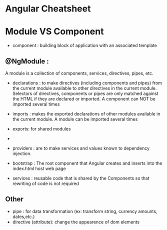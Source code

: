 # Angular Cheatsheet

# Module VS Component
- component : building block of application with an associated template

## @NgModule : 
A module is a collection of components, services, directives, pipes, etc.

- declarations : to make directives (including components and pipes) from the current module available to other directives in the current module. Selectors of directives, components or pipes are only matched against the HTML if they are declared or imported. A component can NOT be imported several times
  
- imports : makes the exported declarations of other modules available in the current module. A module can be imported several times

- exports: for shared modules
- 
- providers : are to make services and values known to dependency injection.

- bootstrap : The root component that Angular creates and inserts into the index.html host web page

- services : reusable code that is shared by the Components so that rewriting of code is not required

## Other
- pipe : for data transformation (ex: transform string, currency amounts, dates,etc.)
- directive (attribute): change the appearence of dom elements